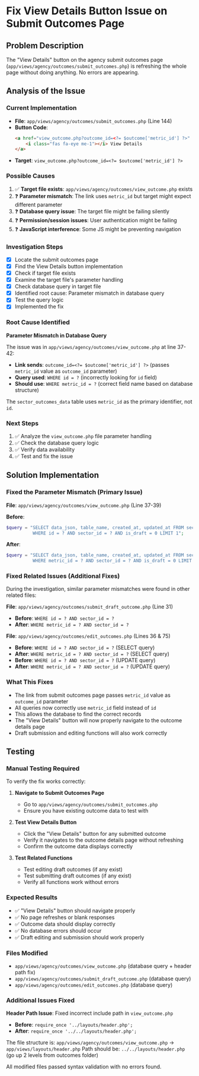 # Fix View Details Button Issue on Submit Outcomes Page

## Problem Description
The "View Details" button on the agency submit outcomes page (`app/views/agency/outcomes/submit_outcomes.php`) is refreshing the whole page without doing anything. No errors are appearing.

## Analysis of the Issue

### Current Implementation
- **File**: `app/views/agency/outcomes/submit_outcomes.php` (Line 144)
- **Button Code**: 
  ```html
  <a href="view_outcome.php?outcome_id=<?= $outcome['metric_id'] ?>" class="btn btn-sm btn-outline-primary">
      <i class="fas fa-eye me-1"></i> View Details
  </a>
  ```
- **Target**: `view_outcome.php?outcome_id=<?= $outcome['metric_id'] ?>`

### Possible Causes
1. ✅ **Target file exists**: `app/views/agency/outcomes/view_outcome.php` exists
2. ❓ **Parameter mismatch**: The link uses `metric_id` but target might expect different parameter
3. ❓ **Database query issue**: The target file might be failing silently
4. ❓ **Permission/session issues**: User authentication might be failing
5. ❓ **JavaScript interference**: Some JS might be preventing navigation

### Investigation Steps
- [x] Locate the submit outcomes page
- [x] Find the View Details button implementation  
- [x] Check if target file exists
- [x] Examine the target file's parameter handling
- [x] Check database query in target file
- [x] Identified root cause: Parameter mismatch in database query
- [x] Test the query logic
- [x] Implemented the fix

### Root Cause Identified
**Parameter Mismatch in Database Query**

The issue was in `app/views/agency/outcomes/view_outcome.php` at line 37-42:

- **Link sends**: `outcome_id=<?= $outcome['metric_id'] ?>` (passes `metric_id` value as `outcome_id` parameter)
- **Query used**: `WHERE id = ?` (incorrectly looking for `id` field)
- **Should use**: `WHERE metric_id = ?` (correct field name based on database structure)

The `sector_outcomes_data` table uses `metric_id` as the primary identifier, not `id`.

### Next Steps
1. ✅ Analyze the `view_outcome.php` file parameter handling
2. ✅ Check the database query logic
3. ✅ Verify data availability
4. ✅ Test and fix the issue

## Solution Implementation

### Fixed the Parameter Mismatch (Primary Issue)
**File**: `app/views/agency/outcomes/view_outcome.php` (Line 37-39)

**Before**:
```php
$query = "SELECT data_json, table_name, created_at, updated_at FROM sector_outcomes_data 
          WHERE id = ? AND sector_id = ? AND is_draft = 0 LIMIT 1";
```

**After**:
```php
$query = "SELECT data_json, table_name, created_at, updated_at FROM sector_outcomes_data 
          WHERE metric_id = ? AND sector_id = ? AND is_draft = 0 LIMIT 1";
```

### Fixed Related Issues (Additional Fixes)
During the investigation, similar parameter mismatches were found in other related files:

**File**: `app/views/agency/outcomes/submit_draft_outcome.php` (Line 31)
- **Before**: `WHERE id = ? AND sector_id = ?`
- **After**: `WHERE metric_id = ? AND sector_id = ?`

**File**: `app/views/agency/outcomes/edit_outcomes.php` (Lines 36 & 75)
- **Before**: `WHERE id = ? AND sector_id = ?` (SELECT query)
- **After**: `WHERE metric_id = ? AND sector_id = ?` (SELECT query)
- **Before**: `WHERE id = ? AND sector_id = ?` (UPDATE query)
- **After**: `WHERE metric_id = ? AND sector_id = ?` (UPDATE query)

### What This Fixes
- The link from submit outcomes page passes `metric_id` value as `outcome_id` parameter
- All queries now correctly use `metric_id` field instead of `id`
- This allows the database to find the correct records
- The "View Details" button will now properly navigate to the outcome details page
- Draft submission and editing functions will also work correctly

## Testing

### Manual Testing Required
To verify the fix works correctly:

1. **Navigate to Submit Outcomes Page**
   - Go to `app/views/agency/outcomes/submit_outcomes.php`
   - Ensure you have existing outcome data to test with

2. **Test View Details Button**
   - Click the "View Details" button for any submitted outcome
   - Verify it navigates to the outcome details page without refreshing
   - Confirm the outcome data displays correctly

3. **Test Related Functions**
   - Test editing draft outcomes (if any exist)
   - Test submitting draft outcomes (if any exist)
   - Verify all functions work without errors

### Expected Results
- ✅ "View Details" button should navigate properly
- ✅ No page refreshes or blank responses
- ✅ Outcome data should display correctly
- ✅ No database errors should occur
- ✅ Draft editing and submission should work properly

### Files Modified
- `app/views/agency/outcomes/view_outcome.php` (database query + header path fix)
- `app/views/agency/outcomes/submit_draft_outcome.php` (database query)
- `app/views/agency/outcomes/edit_outcomes.php` (database query)

### Additional Issues Fixed
**Header Path Issue**: Fixed incorrect include path in `view_outcome.php`
- **Before**: `require_once '../layouts/header.php';`
- **After**: `require_once '../../layouts/header.php';`

The file structure is: `app/views/agency/outcomes/view_outcome.php` → `app/views/layouts/header.php`
Path should be: `../../layouts/header.php` (go up 2 levels from outcomes folder)

All modified files passed syntax validation with no errors found.
